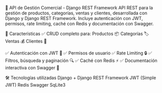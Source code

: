 🚀 API de Gestión Comercial - Django REST Framework
API REST para la gestión de productos, categorías, ventas y clientes, desarrollada con Django y Django REST Framework. Incluye autenticación con JWT, permisos, rate limiting, caché con Redis y documentación con Swagger.

📌 Características
✅ CRUD completo para: 
  Productos 📦
  Categorías 🏷️
  Ventas 💰
  Clientes 👥
  
✅ Autenticación con JWT 🔑
✅ Permisos de usuario
✅ Rate Limiting 🔒
✅ Filtros, búsqueda y paginación 🔍
✅ Caché con Redis ⚡
✅ Documentación interactiva con Swagger 📄

🛠 Tecnologías utilizadas
Django + Django REST Framework
JWT (Simple JWT)
Redis
Swagger
SqLite3
